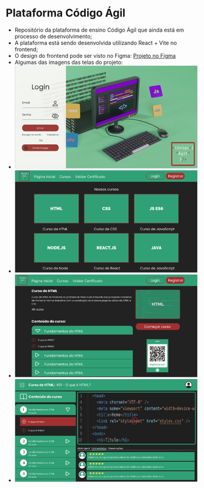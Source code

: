 # Plataforma Código Ágil

- Repositório da plataforma de ensino Código Ágil que ainda está em processo de desenvolvimento;
- A plataforma está sendo desenvolvida utilizando React + Vite no frontend;
- O design do frontend pode ser visto no Figma: [Projeto no Figma](https://www.figma.com/design/WsQFEYBNfSVL2WJcJ9q4bX/Plataforma-Cursos-Dev?node-id=0-1&t=JuuA94qaxDgoT1HO-1)
- Algumas das imagens das telas do projeto:
- ![Tela Login](https://raw.githubusercontent.com/henriquejunqueira/plataforma_codigo_agil/refs/heads/main/frontend/public/login.png)
- ![Página Inicial](https://raw.githubusercontent.com/henriquejunqueira/plataforma_codigo_agil/refs/heads/main/frontend/public/pagina-inicial.png)
- ![Detalhe Curso](https://raw.githubusercontent.com/henriquejunqueira/plataforma_codigo_agil/refs/heads/main/frontend/public/detalhe-curso.png)
- ![Player Curso](https://raw.githubusercontent.com/henriquejunqueira/plataforma_codigo_agil/refs/heads/main/frontend/public/player-curso.png)
